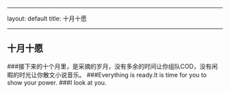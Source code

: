 
---
layout: default
title: 十月十愿

---


## 十月十愿

###接下来的十个月里，是采摘的岁月，没有多余的时间让你组队COD，没有闲暇的时光让你散文小说音乐。
###Everything is ready.It is time for you to show your power.
###I look at you.

